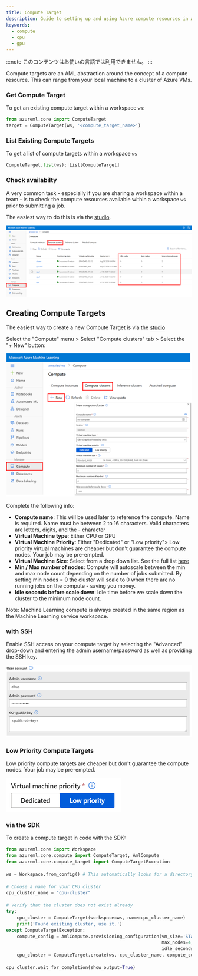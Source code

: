 ```yaml
---
title: Compute Target
description: Guide to setting up and using Azure compute resources in Azure ML.
keywords:
  - compute
  - cpu
  - gpu
---
```


:::note
このコンテンツはお使いの言語では利用できません。
:::

Compute targets are an AML abstraction around the concept of a compute resource.
This can range from your local machine to a cluster of Azure VMs.

### Get Compute Target

To get an existing compute target within a workspace `ws`:

```python
from azureml.core import ComputeTarget
target = ComputeTarget(ws, '<compute_target_name>')
```

### List Existing Compute Targets

To get a list of compute targets within a workspace `ws`

```python
ComputeTarget.list(ws): List[ComputeTarget]
```

### Check availabilty

A very common task - especially if you are sharing a workspace within a team - is
to check the compute resources available within a workspace `ws` prior to submitting
a job.

The easiest way to do this is via the [studio](https://ml.azure.com).

![](img/compute-target.png)

## Creating Compute Targets

The easiest way to create a new Compute Target is via the [studio](https://ml.azure.com)

Select the "Compute" menu > Select "Compute clusters" tab > Select the "+ New" button:

![](img/create-compute.png)

Complete the following info:

- **Compute name**: This will be used later to reference the compute. Name is required. Name must be between 2 to 16 characters. Valid characters are letters, digits, and the - character
- **Virtual Machine type**: Either CPU or GPU
- **Virtual Machine Priority**: Either "Dedicated" or "Low priority"> Low priority virtual machines are cheaper but don't guarantee the compute nodes. Your job may be pre-empted.
- **Virtual Machine Size**: Select from a drop down list. See the full list [here](https://azure.microsoft.com/global-infrastructure/services/?products=virtual-machines)
- **Min / Max number of nodes**: Compute will autoscale between the min and max node count depending on the number of jobs submitted. By setting min nodes = 0 the cluster will scale to 0 when there are no running jobs on the compute - saving you money.
- **Idle seconds before scale down**: Idle time before we scale down the cluster to the minimum node count.

Note: Machine Learning compute is always created in the same region as the Machine Learning service workspace.

### with SSH

Enable SSH access on your compute target by selecting the "Advanced" drop-down and entering the admin
username/password as well as providing the SSH key.

![](img/create-compute-ssh.png)

### Low Priority Compute Targets

Low priority compute targets are cheaper but don't guarantee the compute nodes. Your job may be pre-empted.

![](img/create-compute-lp.png)

### via the SDK

To create a compute target in code with the SDK:

```python
from azureml.core import Workspace
from azureml.core.compute import ComputeTarget, AmlCompute
from azureml.core.compute_target import ComputeTargetException

ws = Workspace.from_config() # This automatically looks for a directory .azureml

# Choose a name for your CPU cluster
cpu_cluster_name = "cpu-cluster"

# Verify that the cluster does not exist already
try:
    cpu_cluster = ComputeTarget(workspace=ws, name=cpu_cluster_name)
    print('Found existing cluster, use it.')
except ComputeTargetException:
    compute_config = AmlCompute.provisioning_configuration(vm_size='STANDARD_D2_V2',
                                                           max_nodes=4, 
                                                           idle_seconds_before_scaledown=2400)
    cpu_cluster = ComputeTarget.create(ws, cpu_cluster_name, compute_config)

cpu_cluster.wait_for_completion(show_output=True)
```